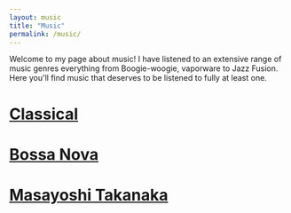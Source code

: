 ```yaml
---
layout: music
title: "Music"
permalink: /music/
---
```


Welcome to my page about music! I have listened to an extensive range of music genres everything from Boogie-woogie, vaporware to Jazz Fusion. Here you'll find music that deserves to be listened to fully at least one.

# [Classical](/classical/)

# [Bossa Nova](/bossanova/)

# [Masayoshi Takanaka](1/masayoshi/)
